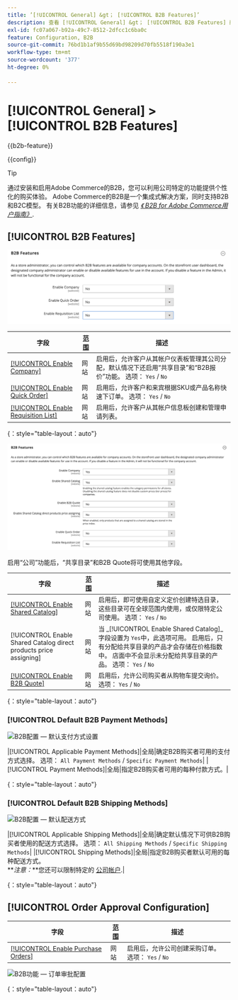 ```yaml
---
title: ’[!UICONTROL General] &gt； [!UICONTROL B2B Features]’
description: 查看 [!UICONTROL General] &gt； [!UICONTROL B2B Features] 商务管理员页面。
exl-id: fc07a067-b92a-49c7-8512-2dfcc1c6ba0c
feature: Configuration, B2B
source-git-commit: 76bd1b1af9b55d69bd98209d70fb5518f190a3e1
workflow-type: tm+mt
source-wordcount: '377'
ht-degree: 0%

---
```


# [!UICONTROL General] > [!UICONTROL B2B Features]

{{b2b-feature}}

{{config}}

>[!TIP]
>
>通过安装和启用Adobe Commerce的B2B，您可以利用公司特定的功能提供个性化的购买体验。 Adobe Commerce的B2B是一个集成式解决方案，同时支持B2B和B2C模型。 有关B2B功能的详细信息，请参见 [_《 B2B for Adobe Commerce用户指南》_](https://experienceleague.adobe.com/docs/commerce-admin/b2b/introduction.html).

## [!UICONTROL B2B Features]

![B2B功能](./assets/b2b-features.png)<!-- zoom -->

| 字段 | [范围](../../getting-started/websites-stores-views.md#scope-settings) | 描述 |
|----------------------------------------------------------------------------------|------------------------------------------------------------------------|----------------------------------------------------------------------------------------------------------------------------------------------------------------------------------------------|
| [[!UICONTROL Enable Company]](../../b2b/account-companies.md) | 网站 | 启用后，允许客户从其帐户仪表板管理其公司分配，默认情况下还启用“共享目录”和“B2B报价”功能。 选项： `Yes` / `No` |
| [[!UICONTROL Enable Quick Order]](../../b2b/quick-order.md) | 网站 | 启用后，允许客户和来宾根据SKU或产品名称快速下订单。 选项： `Yes` / `No` |
| [[!UICONTROL Enable Requisition List]](../../b2b/configure-requisition-lists.md) | 网站 | 启用后，允许客户从其帐户信息板创建和管理申请列表。 |

{：style=&quot;table-layout：auto&quot;}

![启用公司和共享目录的B2B功能](./assets/b2b-features-company-enabled.png)<!-- zoom -->

启用“公司”功能后，“共享目录”和B2B Quote将可使用其他字段。

| 字段 | [范围](../../getting-started/websites-stores-views.md#scope-settings) | 描述 |
|--------------------------------------------------------------------|------------------------------------------------------------------------|-----------------------------------------------------------------------------------------------------------------------------------------------------------------------------------------------------------------------------------------------------------------------------------------------------------------|
| [[!UICONTROL Enable Shared Catalog]](../../b2b/catalog-shared.md) | 网站 | 启用后，即可使用自定义定价创建特选目录，这些目录可在全球范围内使用，或仅限特定公司使用。 选项： `Yes` / `No` |
| [!UICONTROL Enable Shared Catalog direct products price assigning] | 网站 | 当 _[!UICONTROL Enable Shared Catalog]_字段设置为 `Yes`中，此选项可用。 启用后，只有分配给共享目录的产品才会存储在价格指数中。 店面中不会显示未分配给共享目录的产品。 选项： `Yes` / `No` |
| [[!UICONTROL Enable B2B Quote]](../../b2b/configure-quotes.md) | 网站 | 启用后，允许公司购买者从购物车提交询价。 选项： `Yes` / `No` |

{：style=&quot;table-layout：auto&quot;}

### [!UICONTROL Default B2B Payment Methods]

![B2B配置 — 默认支付方式设置](./assets/b2b-features-default-payment-methods.png)<!-- zoom -->

|[!UICONTROL Applicable Payment Methods]|全局|确定B2B购买者可用的支付方式选择。 选项： `All Payment Methods` / `Specific Payment Methods`| |[!UICONTROL Payment Methods]|全局|指定B2B购买者可用的每种付款方式。|

{：style=&quot;table-layout：auto&quot;}

### [!UICONTROL Default B2B Shipping Methods]

![B2B配置 — 默认配送方式](./assets/b2b-features-shipping-methods.png)<!-- zoom -->

|[!UICONTROL Applicable Shipping Methods]|全局|确定默认情况下可供B2B购买者使用的配送方式选择。 选项： `All Shipping Methods` / `Specific Shipping Methods`| |[!UICONTROL Shipping Methods]|全局|指定B2B购买者默认可用的每种配送方式。 <br/>**_注意：_**您还可以限制特定的 [公司帐户](../../b2b/account-companies.md).|

{：style=&quot;table-layout：auto&quot;}

## [!UICONTROL Order Approval Configuration]

| 字段 | [范围](../../getting-started/websites-stores-views.md#scope-settings) | 描述 |
|--------------------------------------------------------------------------------|------------------------------------------------------------------------|---------------------------------------------------------------------------------|
| [[!UICONTROL Enable Purchase Orders]](../../stores-purchase/purchase-order.md) | 网站 | 启用后，允许公司创建采购订单。 选项： `Yes` / `No` |

![B2B功能 — 订单审批配置](./assets/b2b-features-order-approval.png)<!-- zoom -->

{：style=&quot;table-layout：auto&quot;}
